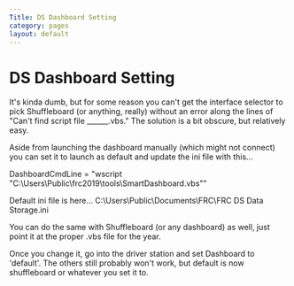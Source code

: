 ```yaml
---
Title: DS Dashboard Setting
category: pages
layout: default
---
```


# DS Dashboard Setting

It's kinda dumb, but for some reason you can't get the interface selector to pick Shuffleboard (or anything, really) without an error along the lines of "Can't find script file ______.vbs."
The solution is a bit obscure, but relatively easy.

Aside from launching the dashboard manually (which might not connect) you can set it to launch as default and update the ini file with this...

DashboardCmdLine = "wscript "C:\\Users\\Public\\frc2019\\tools\\SmartDashboard.vbs""

Default ini file is here...
C:\Users\Public\Documents\FRC\FRC DS Data Storage.ini

You can do the same with Shuffleboard (or any dashboard) as well, just point it at the proper .vbs file for the year.

Once you change it, go into the driver station and set Dashboard to 'default'. The others still probably won't work, but default is now shuffleboard or whatever you set it to.